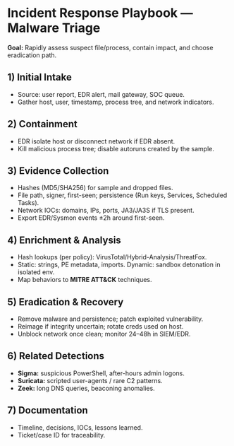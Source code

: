 # Incident Response Playbook — Malware Triage

**Goal:** Rapidly assess suspect file/process, contain impact, and choose eradication path.

## 1) Initial Intake
- Source: user report, EDR alert, mail gateway, SOC queue.
- Gather host, user, timestamp, process tree, and network indicators.

## 2) Containment
- EDR isolate host or disconnect network if EDR absent.
- Kill malicious process tree; disable autoruns created by the sample.

## 3) Evidence Collection
- Hashes (MD5/SHA256) for sample and dropped files.
- File path, signer, first-seen; persistence (Run keys, Services, Scheduled Tasks).
- Network IOCs: domains, IPs, ports, JA3/JA3S if TLS present.
- Export EDR/Sysmon events ±2h around first-seen.

## 4) Enrichment & Analysis
- Hash lookups (per policy): VirusTotal/Hybrid-Analysis/ThreatFox.
- Static: strings, PE metadata, imports. Dynamic: sandbox detonation in isolated env.
- Map behaviors to **MITRE ATT&CK** techniques.

## 5) Eradication & Recovery
- Remove malware and persistence; patch exploited vulnerability.
- Reimage if integrity uncertain; rotate creds used on host.
- Unblock network once clean; monitor 24–48h in SIEM/EDR.

## 6) Related Detections
- **Sigma:** suspicious PowerShell, after-hours admin logons.
- **Suricata:** scripted user-agents / rare C2 patterns.
- **Zeek:** long DNS queries, beaconing anomalies.

## 7) Documentation
- Timeline, decisions, IOCs, lessons learned.
- Ticket/case ID for traceability.
